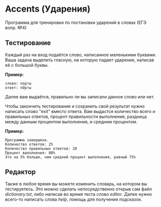 # Accents (Ударения)
Программа для тренировки по постановки ударений в словах (ЕГЭ вопр. №4)

## Тестирование
Каждый раз на вход подаётся слово, написанное маленькими буквами. Ваша задача выделить гласную, на которую падает ударение, написав её с большой буквы.

**Пример:**
```
слово: порты
ответ: пОрты
```

Далее вам выдаётся, правильно ли вы записали данное слово или нет.

Чтобы закончить тестирование и сохранить свой результат нужно написать слово "exit" вместо ответа. Вам выдастся количество всего и правильных ответов,
процент правильности выполнения, раздница между данным процентом выполнения, и средним процентом.

**Пример:**
```
Программа завершена.
Количество ответов: 25
Количество правильных ответов: 20
Процент выполнения: 80%
Это на 5% больше, чем средний процент выполнения, равный 75%
```

## Редактор
Также в любое время вы можете изменить словарь, на котором вы тестируетесь. Это можно сделать непосредственно открыв сам файл *dictionary.txt*, либо написав
во время теста слово *editor*. Далее нужно всего-то написать слова *help*, *помощь* для получения подсказок.
